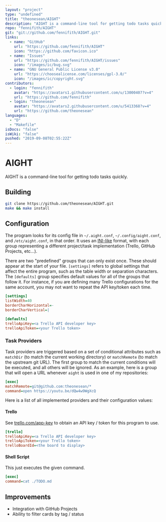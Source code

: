 ```yaml
---
layout: "project"
type: "undefined"
title: "theonesean/AIGHT"
description: "AIGHT is a command-line tool for getting todo tasks quickly."
repo: "fennifith/AIGHT"
git: "git://github.com/fennifith/AIGHT.git"
links: 
  - name: "GitHub"
    url: "https://github.com/fennifith/AIGHT"
    icon: "https://github.com/favicon.ico"
  - name: "Issues"
    url: "https://github.com/fennifith/AIGHT/issues"
    icon: "/images/ic/bug.svg"
  - name: "GNU General Public License v3.0"
    url: "https://choosealicense.com/licenses/gpl-3.0/"
    icon: "/images/ic/copyright.svg"
contributors: 
  - login: "fennifith"
    avatar: "https://avatars1.githubusercontent.com/u/13000407?v=4"
    url: "https://github.com/fennifith"
  - login: "theonesean"
    avatar: "https://avatars2.githubusercontent.com/u/5413368?v=4"
    url: "https://github.com/theonesean"
languages: 
  - "D"
  - "Makefile"
isDocs: "false"
isWiki: "false"
pushed: "2019-09-08T02:55:22Z"
---
```


# AIGHT

AIGHT is a command-line tool for getting todo tasks quickly.

## Building

```bash
git clone https://github.com/theonesean/AIGHT.git
make && make install
```

## Configuration

The program looks for its config file in `~/.aight.conf`, `~/.config/aight.conf`, and `/etc/aight.conf`, in that order. It uses an [INI-like](https://github.com/FreeSlave/inilike) format, with each group representing a different project/task implementation (Trello, GitHub Projects, etc...).

There are two "predefined" groups that can only exist once. These should appear at the start of your file. `[settings]` refers to global settings that affect the entire program, such as the table width or separation characters. The `[defaults]` group specifies default values for all of the groups that follow it. For instance, if you are defining many Trello configurations for the same account, you may not want to repeat the API key/token each time.

```ini
[settings]
listWidth=40
borderCharHorizontal=-
borderCharVertical=|

[defaults]
trelloApiKey=<a Trello API developer key>
trelloApiToken=<your Trello token>
```

### Task Providers

Task providers are triggered based on a set of conditional attributes such as `matchDir` (to match the current working directory) or `matchRemote` (to match the upstream git URL). The first group to match the current conditions will be executed, and all others will be ignored. As an example, here is a group that will open a URL whenever `aight` is used in one of my repositories:

```ini
[exec]
matchRemote=git@github.com:theonesean/*
command=open https://youtu.be/dQw4w9WgXcQ
```

Here is a list of all implemented providers and their configuration values:

#### Trello

See [trello.com/app-key](https://trello.com/app-key) to obtain an API key / token for this program to use.

```ini
[trello]
trelloApiKey=<a Trello API developer key>
trelloApiToken=<your Trello token>
trelloBoardId=<the board to display>
```

#### Shell Script

This just executes the given command.

```ini
[exec]
command=cat ./TODO.md
```

## Improvements

* Integration with GitHub Projects
* Ability to filter cards by tag / status

